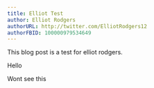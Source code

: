 ```yaml
---
title: Elliot Test
author: Elliot Rodgers
authorURL: http://twitter.com/ElliotRodgers12
authorFBID: 100000979534649
---
```


This blog post is a test for elliot rodgers.

Hello

<!--truncate-->

Wont see this